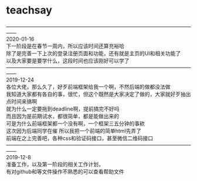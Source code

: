 # teachsay
——————————————————————————————————————<br>
2020-01-16<br>
下一阶段是在春节一周内，所以应该时间还算充裕哈<br>
除了是完善一下上次的登录注册页面和功能，还有就是主页的UI和相关功能了<br>
以及大家要是要学什么，这段时间也应该刚好可以学了<br>
——————————————————————————————————————<br>
2019-12-24<br>
各位大佬，那么久了，好歹前端框架给我一个啊，不然后端的做都没法做<br>
我知道大家都有各自的事，很忙，但这个既然是大家决定了做的，大家就好歹抽出点时间来搞啊<br>
就为什么一定要拖到deadline啊，提前搞完不好吗<br>
而且因为是前期试水，都很简单，都是能做出来的<br>
可是为什么前端框架都一个没有啊，一个框架三五分钟的事欸<br>
这次因为后端同学在催 所以我把一个前端的简单html先弄了<br>
前端在之上完善吧，各种css和验证码接口，甚至微信二维码接口<br>
——————————————————————————————————————<br>
2019-12-8<br>
准备工作，以及第一阶段的相关工作计划， <br>
有对github和等文件操作不熟悉的可以查看帮助文件<br>

